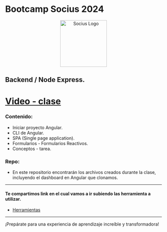 
# Bootcamp Socius 2024
   
<p align="center">
  <a href="https://sociuscorp.com" target="blank"><img src="https://cdn.discordapp.com/attachments/1002989483853103136/1249718678514307216/bootcamp.png?ex=666852b7&is=66670137&hm=c8f4dbddbfe6dc65f9c36e6b972884e46fc3e5b59826ef8fa12ec3570d8b8c07&" width="150" height="150" alt="Socius Logo" /></a>
</p>

## Backend / Node Express.

# [Video - clase](https://www.youtube.com/watch?v=tQ-KpTKjkBo)



### Contenido:
* Iniciar proyecto Angular.
* CLI de Angular.
* SPA (Single page application).
* Formularios - Formularios Reactivos.
* Conceptos - tarea.

### Repo:
* En este repositorio encontrarán los archivos creados durante la clase, incluyendo el dashboard en Angular que clonamos.

---
#### Te compartimos link en el cual vamos a ir subiendo las herramienta a utilizar.
* [Herramientas](https://gist.github.com/BiarqGabriel/535122a685b1768dc04bb5be4f0e0904)

---

¡Prepárate para una experiencia de aprendizaje increíble y transformadora!
